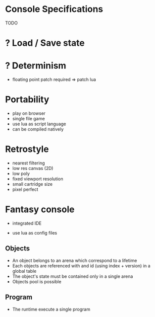 # Console Specifications

TODO

# ? Load / Save state
# ? Determinism
- floating point patch required => patch lua
# Portability
- play on browser
- single file game
- use lua as script language
- can be compiled natively
# Retrostyle
- nearest filtering
- low res canvas (2D)
- low poly
- fixed viewport resolution
- small cartridge size
- pixel perfect
# Fantasy console
- integrated IDE


- use lua as config files

## Objects

- An object belongs to an arena which correspond to a lifetime
- Each objects are referenced with and id (using index + version) in a global table
- The object's state must be contained only in a single arena
- Objects pool is possible

## Program

- The runtime execute a single program
